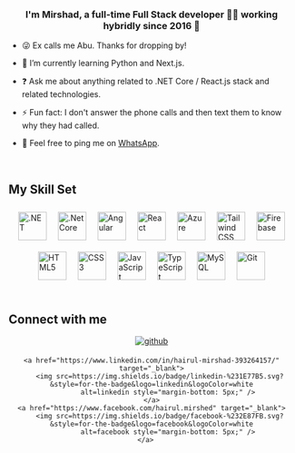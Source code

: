 

### <div align="center">I'm Mirshad, a full-time Full Stack developer 👨‍💻 working hybridly since 2016 🚀</div>

- 😜 Ex calls me Abu. Thanks for dropping by!

- 🌱 I’m currently learning Python and Next.js.

- ❓ Ask me about anything related to .NET Core / React.js stack and related technologies.

- ⚡ Fun fact: I don't answer the phone calls and then text them to know why they had called.

- 📱 Feel free to ping me on [WhatsApp](http://wa.me/+94776030666).

<br/>

## My Skill Set

<div style="display: flex; flex-wrap: wrap; justify-content: center;">
    <!-- .NET -->
    <a href="https://dotnet.microsoft.com/download/dotnet-framework" target="_blank">
        <img style="margin: 10px" src="https://profilinator.rishav.dev/skills-assets/dot-net-original-wordmark.svg"
            alt=".NET" height="50" />
    </a>
    <!-- .NET Core -->
    <a href="https://dotnet.microsoft.com/download" target="_blank">
        <img style="margin: 10px" src="https://profilinator.rishav.dev/skills-assets/dotnetcore.png" alt=".Net Core"
            height="50" />
    </a>
    <!-- Angular -->
    <a href="https://angular.io/" target="_blank"><img style="margin: 10px"
        src="https://profilinator.rishav.dev/skills-assets/angularjs-original.svg" alt="Angular" height="50" /></a>
    <!-- React -->
    <a href="https://reactjs.org/" target="_blank"><img style="margin: 10px"
            src="https://profilinator.rishav.dev/skills-assets/react-original-wordmark.svg" alt="React"
            height="50" /></a>
    <!-- Azure -->
    <a href="https://azure.microsoft.com/en-in/" target="_blank">
        <img style="margin: 10px" src="https://profilinator.rishav.dev/skills-assets/microsoft_azure-icon.svg"
            alt="Azure" height="50" />
    </a>
    <!-- Tailwind -->
    <a href="https://www.tailwindcss.com/" target="_blank">
        <img style="margin: 10px" src="https://profilinator.rishav.dev/skills-assets/tailwindcss.svg" alt="Tailwind CSS" height="50" />
    </a>
    <!-- Firebase -->
    <a href="https://firebase.google.com/" target="_blank">
        <img style="margin: 10px"
            src="https://profilinator.rishav.dev/skills-assets/firebase.png" alt="Firebase" height="50" />
    </a>
    <!-- HTML -->
    <a href="https://en.wikipedia.org/wiki/HTML5" target="_blank"><img style="margin: 10px"
            src="https://profilinator.rishav.dev/skills-assets/html5-original-wordmark.svg" alt="HTML5"
            height="50" /></a>
    <!-- CSS -->
    <a href="https://www.w3schools.com/css/" target="_blank"><img style="margin: 10px"
            src="https://profilinator.rishav.dev/skills-assets/css3-original-wordmark.svg" alt="CSS3" height="50" /></a>
    <!-- JS -->
    <a href="https://www.javascript.com/" target="_blank"><img style="margin: 10px"
            src="https://profilinator.rishav.dev/skills-assets/javascript-original.svg" alt="JavaScript"
            height="50" /></a>
    <!-- TS -->
    <a href="https://www.typescriptlang.org/" target="_blank"><img style="margin: 10px"
            src="https://profilinator.rishav.dev/skills-assets/typescript-original.svg" alt="TypeScript"
            height="50" /></a>
    <!-- MySQL -->
    <a href="https://www.mysql.com/" target="_blank"><img style="margin: 10px"
            src="https://profilinator.rishav.dev/skills-assets/mysql-original-wordmark.svg" alt="MySQL"
            height="50" /></a>
    <!-- Git -->
    <a href="https://github.com/" target="_blank"><img style="margin: 10px"
            src="https://profilinator.rishav.dev/skills-assets/git-scm-icon.svg" alt="Git" height="50" /></a>
</div>

<br/>


## Connect with me

<div align="center">
    <a href="https://github.com/mirshad3" target="_blank">
        <img src=https://img.shields.io/badge/github-%2324292e.svg?&style=for-the-badge&logo=github&logoColor=white
            alt=github style="margin-bottom: 5px;" />
    </a>
    
    
    <a href="https://www.linkedin.com/in/hairul-mirshad-393264157/" target="_blank">
        <img src=https://img.shields.io/badge/linkedin-%231E77B5.svg?&style=for-the-badge&logo=linkedin&logoColor=white
            alt=linkedin style="margin-bottom: 5px;" />
    </a>
    <a href="https://www.facebook.com/hairul.mirshed" target="_blank">
        <img src=https://img.shields.io/badge/facebook-%232E87FB.svg?&style=for-the-badge&logo=facebook&logoColor=white
            alt=facebook style="margin-bottom: 5px;" />
    </a>   
</div>

<br />
 
 

 
